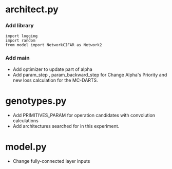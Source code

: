 # architect.py

### Add library
```
import logging
import random
from model import NetworkCIFAR as Network2
```

### Add main
- Add optimizer to update part of alpha
- Add param_step , param_backward_step for Change Alpha's Priority and new loss calculation for the MC-DARTS.


# genotypes.py 
- Add PRIMITIVES_PARAM for operation candidates with convolution calculations
- Add architectures searched for in this experiment.

# model.py
- Change fully-connected layer inputs
